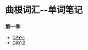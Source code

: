 # 曲根词汇--单词笔记
### 第一季
 - [DAY-1](https://github.com/lancescrazy/english-study-qugen/blob/master/season-1/DAY-1.pdf)
 - [DAY-2](https://github.com/lancescrazy/english-study-qugen/blob/master/season-1/DAY-2.pdf) 
